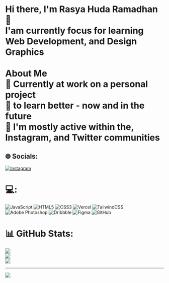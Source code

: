 # Hi there, I'm Rasya Huda Ramadhan 👋<br>I'am currently focus for learning Web Development, and Design Graphics <br><br>About Me<br>🔭 Currently at work on a personal project<br>🌱 to learn better - now and in the future<br>💬 I'm mostly active within the, Instagram, and Twitter communities


## 🌐 Socials:
[![Instagram](https://img.shields.io/badge/Instagram-%23E4405F.svg?logo=Instagram&logoColor=white)](https://instagram.com/https://www.instagram.com/rsyhdr) 

# 💻:
![JavaScript](https://img.shields.io/badge/javascript-%23323330.svg?style=for-the-badge&logo=javascript&logoColor=%23F7DF1E) ![HTML5](https://img.shields.io/badge/html5-%23E34F26.svg?style=for-the-badge&logo=html5&logoColor=white) ![CSS3](https://img.shields.io/badge/css3-%231572B6.svg?style=for-the-badge&logo=css3&logoColor=white) ![Vercel](https://img.shields.io/badge/vercel-%23000000.svg?style=for-the-badge&logo=vercel&logoColor=white) ![TailwindCSS](https://img.shields.io/badge/tailwindcss-%2338B2AC.svg?style=for-the-badge&logo=tailwind-css&logoColor=white) ![Adobe Photoshop](https://img.shields.io/badge/adobe%20photoshop-%2331A8FF.svg?style=for-the-badge&logo=adobe%20photoshop&logoColor=white) ![Dribbble](https://img.shields.io/badge/Dribbble-EA4C89?style=for-the-badge&logo=dribbble&logoColor=white) ![Figma](https://img.shields.io/badge/figma-%23F24E1E.svg?style=for-the-badge&logo=figma&logoColor=white) ![GitHub](https://img.shields.io/badge/github-%23121011.svg?style=for-the-badge&logo=github&logoColor=white)
# 📊 GitHub Stats:
![](https://github-readme-stats.vercel.app/api?username=rasyahuda&theme=dark&hide_border=false&include_all_commits=false&count_private=false)<br/>
![](https://github-readme-streak-stats.herokuapp.com/?user=rasyahuda&theme=dark&hide_border=false)<br/>
![](https://github-readme-stats.vercel.app/api/top-langs/?username=rasyahuda&theme=dark&hide_border=false&include_all_commits=false&count_private=false&layout=compact)

---
[![](https://visitcount.itsvg.in/api?id=rasyahuda&icon=0&color=0)](https://visitcount.itsvg.in)

<!-- Proudly created with GPRM ( https://gprm.itsvg.in ) -->
